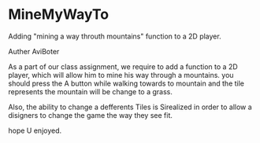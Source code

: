 # MineMyWayTo
Adding "mining a way throuth mountains" function to a 2D player.

Auther AviBoter

As a part of our class assignment, we require to add a function to a 2D player, which will allow him to mine his way through a mountains.
you should press the A button while walking towards to mountain and the tile represents the mountain will be change to a grass.

Also, the ability to change a defferents Tiles is Sirealized in order to allow a disigners to change the game the way they see fit.

hope U enjoyed.
